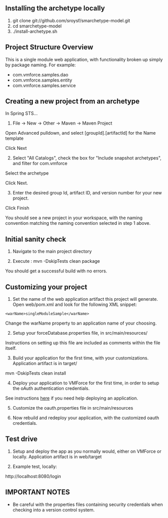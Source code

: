 ## Installing the archetype locally

1. git clone git://github.com/sroysf/smarchetype-model.git
2. cd smarchetype-model
3. ./install-archetype.sh


## Project Structure Overview

This is a single module web application, with functionality broken up simply by package naming. For example:

* com.vmforce.samples.dao
* com.vmforce.samples.entity
* com.vmforce.samples.service

## Creating a new project from an archetype

In Spring STS...

1) File -> New -> Other -> Maven -> Maven Project

Open Advanced pulldown, and select [groupId].[artifactId] for the Name template

Click Next

2) Select "All Catalogs", check the box for "Include snapshot archetypes", and filter for com.vmforce

Select the archetype

Click Next.

3) Enter the desired group Id, artifact ID, and version number for your new project.

Click Finish

You should see a new project in your workspace, with the naming convention matching the naming convention selected in step 1 above.


## Initial sanity check

1) Navigate to the main project directory

2) Execute : mvn -DskipTests clean package

You should get a successful build with no errors.

## Customizing your project

1) Set the name of the web application artifact this project will generate. Open web/pom.xml and look for the following XML snippet:

`<warName>singleModuleSample</warName>`

Change the warName property to an application name of your choosing.

2) Setup your forceDatabase.properties file, in src/main/resources/

Instructions on setting up this file are included as comments within the file itself.

3) Build your application for the first time, with your customizations. Application artifact is in target/

mvn -DskipTests clean install

4) Deploy your application to VMForce for the first time, in order to setup the oAuth authentication credentials.

See instructions [here](https://github.com/forcedotcom/vmforce/wiki) if you need help deploying an application.

5) Customize the oauth.properties file in src/main/resources

6) Now rebuild and redeploy your application, with the customized oauth credentials.


## Test drive

1) Setup and deploy the app as you normally would, either on VMForce or locally. Application artifact is in web/target

2) Example test, locally:

http://localhost:8080/login

## IMPORTANT NOTES

* Be careful with the properties files containing security credentials when checking into a version control system.
